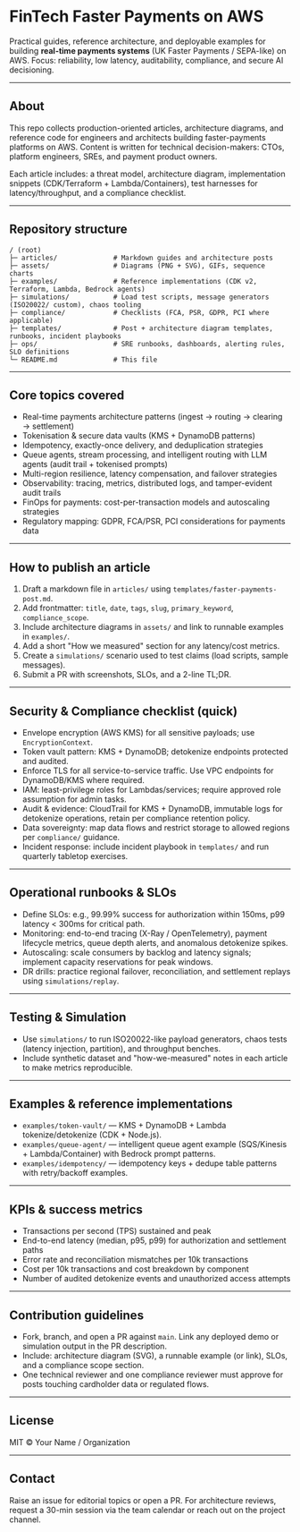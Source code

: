 # FinTech Faster Payments on AWS

Practical guides, reference architecture, and deployable examples for building **real-time payments systems** (UK Faster Payments / SEPA-like) on AWS. Focus: reliability, low latency, auditability, compliance, and secure AI decisioning.

---

## About

This repo collects production-oriented articles, architecture diagrams, and reference code for engineers and architects building faster-payments platforms on AWS. Content is written for technical decision-makers: CTOs, platform engineers, SREs, and payment product owners.

Each article includes: a threat model, architecture diagram, implementation snippets (CDK/Terraform + Lambda/Containers), test harnesses for latency/throughput, and a compliance checklist.

---

## Repository structure

```
/ (root)
├─ articles/              # Markdown guides and architecture posts
├─ assets/                # Diagrams (PNG + SVG), GIFs, sequence charts
├─ examples/              # Reference implementations (CDK v2, Terraform, Lambda, Bedrock agents)
├─ simulations/           # Load test scripts, message generators (ISO20022/ custom), chaos tooling
├─ compliance/            # Checklists (FCA, PSR, GDPR, PCI where applicable)
├─ templates/             # Post + architecture diagram templates, runbooks, incident playbooks
├─ ops/                   # SRE runbooks, dashboards, alerting rules, SLO definitions
└─ README.md              # This file
```

---

## Core topics covered

* Real-time payments architecture patterns (ingest → routing → clearing → settlement)
* Tokenisation & secure data vaults (KMS + DynamoDB patterns)
* Idempotency, exactly-once delivery, and deduplication strategies
* Queue agents, stream processing, and intelligent routing with LLM agents (audit trail + tokenised prompts)
* Multi-region resilience, latency compensation, and failover strategies
* Observability: tracing, metrics, distributed logs, and tamper-evident audit trails
* FinOps for payments: cost-per-transaction models and autoscaling strategies
* Regulatory mapping: GDPR, FCA/PSR, PCI considerations for payments data

---

## How to publish an article

1. Draft a markdown file in `articles/` using `templates/faster-payments-post.md`.
2. Add frontmatter: `title`, `date`, `tags`, `slug`, `primary_keyword`, `compliance_scope`.
3. Include architecture diagrams in `assets/` and link to runnable examples in `examples/`.
4. Add a short "How we measured" section for any latency/cost metrics.
5. Create a `simulations/` scenario used to test claims (load scripts, sample messages).
6. Submit a PR with screenshots, SLOs, and a 2-line TL;DR.

---

## Security & Compliance checklist (quick)

* Envelope encryption (AWS KMS) for all sensitive payloads; use `EncryptionContext`.
* Token vault pattern: KMS + DynamoDB; detokenize endpoints protected and audited.
* Enforce TLS for all service-to-service traffic. Use VPC endpoints for DynamoDB/KMS where required.
* IAM: least-privilege roles for Lambdas/services; require approved role assumption for admin tasks.
* Audit & evidence: CloudTrail for KMS + DynamoDB, immutable logs for detokenize operations, retain per compliance retention policy.
* Data sovereignty: map data flows and restrict storage to allowed regions per `compliance/` guidance.
* Incident response: include incident playbook in `templates/` and run quarterly tabletop exercises.

---

## Operational runbooks & SLOs

* Define SLOs: e.g., 99.99% success for authorization within 150ms, p99 latency < 300ms for critical path.
* Monitoring: end-to-end tracing (X-Ray / OpenTelemetry), payment lifecycle metrics, queue depth alerts, and anomalous detokenize spikes.
* Autoscaling: scale consumers by backlog and latency signals; implement capacity reservations for peak windows.
* DR drills: practice regional failover, reconciliation, and settlement replays using `simulations/replay`.

---

## Testing & Simulation

* Use `simulations/` to run ISO20022-like payload generators, chaos tests (latency injection, partition), and throughput benches.
* Include synthetic dataset and "how-we-measured" notes in each article to make metrics reproducible.

---

## Examples & reference implementations

* `examples/token-vault/` — KMS + DynamoDB + Lambda tokenize/detokenize (CDK + Node.js).
* `examples/queue-agent/` — intelligent queue agent example (SQS/Kinesis + Lambda/Container) with Bedrock prompt patterns.
* `examples/idempotency/` — idempotency keys + dedupe table patterns with retry/backoff examples.

---

## KPIs & success metrics

* Transactions per second (TPS) sustained and peak
* End-to-end latency (median, p95, p99) for authorization and settlement paths
* Error rate and reconciliation mismatches per 10k transactions
* Cost per 10k transactions and cost breakdown by component
* Number of audited detokenize events and unauthorized access attempts

---

## Contribution guidelines

* Fork, branch, and open a PR against `main`. Link any deployed demo or simulation output in the PR description.
* Include: architecture diagram (SVG), a runnable example (or link), SLOs, and a compliance scope section.
* One technical reviewer and one compliance reviewer must approve for posts touching cardholder data or regulated flows.

---

## License

MIT © Your Name / Organization

---

## Contact

Raise an issue for editorial topics or open a PR. For architecture reviews, request a 30-min session via the team calendar or reach out on the project channel.

